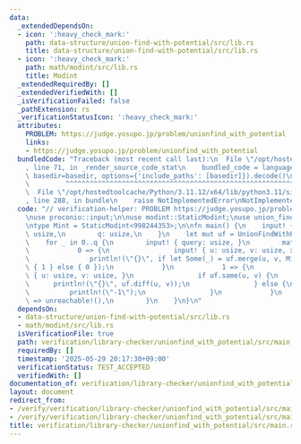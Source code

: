 ```yaml
---
data:
  _extendedDependsOn:
  - icon: ':heavy_check_mark:'
    path: data-structure/union-find-with-potential/src/lib.rs
    title: data-structure/union-find-with-potential/src/lib.rs
  - icon: ':heavy_check_mark:'
    path: math/modint/src/lib.rs
    title: Modint
  _extendedRequiredBy: []
  _extendedVerifiedWith: []
  _isVerificationFailed: false
  _pathExtension: rs
  _verificationStatusIcon: ':heavy_check_mark:'
  attributes:
    PROBLEM: https://judge.yosupo.jp/problem/unionfind_with_potential
    links:
    - https://judge.yosupo.jp/problem/unionfind_with_potential
  bundledCode: "Traceback (most recent call last):\n  File \"/opt/hostedtoolcache/Python/3.11.12/x64/lib/python3.11/site-packages/onlinejudge_verify/documentation/build.py\"\
    , line 71, in _render_source_code_stat\n    bundled_code = language.bundle(stat.path,\
    \ basedir=basedir, options={'include_paths': [basedir]}).decode()\n          \
    \         ^^^^^^^^^^^^^^^^^^^^^^^^^^^^^^^^^^^^^^^^^^^^^^^^^^^^^^^^^^^^^^^^^^^^^^^^^^^^^^^^^\n\
    \  File \"/opt/hostedtoolcache/Python/3.11.12/x64/lib/python3.11/site-packages/onlinejudge_verify/languages/rust.py\"\
    , line 288, in bundle\n    raise NotImplementedError\nNotImplementedError\n"
  code: "// verification-helper: PROBLEM https://judge.yosupo.jp/problem/unionfind_with_potential\n\
    \nuse proconio::input;\n\nuse modint::StaticModint;\nuse union_find_with_potential::UnionFindWithPotential;\n\
    \ntype Mint = StaticModint<998244353>;\n\nfn main() {\n    input! {\n        n:\
    \ usize,\n        q: usize,\n    }\n    let mut uf = UnionFindWithPotential::<Mint>::new_default(n);\n\
    \    for _ in 0..q {\n        input! { query: usize, }\n        match query {\n\
    \            0 => {\n                input! { u: usize, v: usize, x: u64 }\n \
    \               println!(\"{}\", if let Some(_) = uf.merge(u, v, Mint::new(x))\
    \ { 1 } else { 0 });\n            }\n            1 => {\n                input!\
    \ { u: usize, v: usize, }\n                if uf.same(u, v) {\n              \
    \      println!(\"{}\", uf.diff(u, v));\n                } else {\n          \
    \          println!(\"-1\");\n                }\n            }\n            _\
    \ => unreachable!(),\n        }\n    }\n}\n"
  dependsOn:
  - data-structure/union-find-with-potential/src/lib.rs
  - math/modint/src/lib.rs
  isVerificationFile: true
  path: verification/library-checker/unionfind_with_potential/src/main.rs
  requiredBy: []
  timestamp: '2025-05-29 20:17:30+09:00'
  verificationStatus: TEST_ACCEPTED
  verifiedWith: []
documentation_of: verification/library-checker/unionfind_with_potential/src/main.rs
layout: document
redirect_from:
- /verify/verification/library-checker/unionfind_with_potential/src/main.rs
- /verify/verification/library-checker/unionfind_with_potential/src/main.rs.html
title: verification/library-checker/unionfind_with_potential/src/main.rs
---
```

